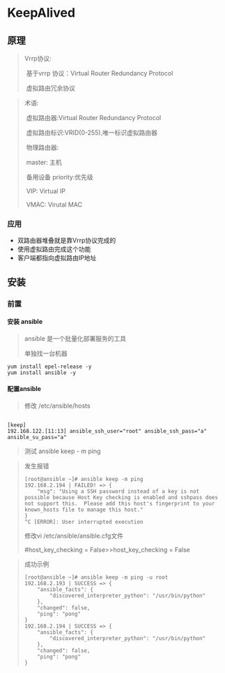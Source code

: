 # KeepAlived

## 原理

> Vrrp协议:
>
> ​		基于vrrp 协议：Virtual Router Redundancy Protocol
>
> ​		虚拟路由冗余协议

> 术语: 
>
> ​		虚拟路由器:Virtual Router Redundancy Protocol
>
> ​		虚拟路由标识:VRID(0-255),唯一标识虚拟路由器
>
> ​		物理路由器:
>
> ​				master: 主机
>
> ​				备用设备 priority:优先级
>
> ​		VIP: Virtual IP
>
> ​		VMAC: Virutal MAC

### 应用

- 双路由器堆叠就是靠Vrrp协议完成的
- 使用虚拟路由完成这个功能
- 客户端都指向虚拟路由IP地址

## 安装

### 前置

#### 安装 ansible

> ansible 是一个批量化部署服务的工具
>
> 单独找一台机器

```shell
yum install epel-release -y
yum install ansible -y
```

#### 配置ansible

> 修改 /etc/ansible/hosts

```shell

[keep]
192.168.122.[11:13] ansible_ssh_user="root" ansible_ssh_pass="a" ansible_su_pass="a"
```

> 测试 ansible keep - m ping

> 发生报错
>
> ```shell
> [root@ansible ~]# ansible keep -m ping
> 192.168.2.194 | FAILED! => {
>     "msg": "Using a SSH password instead of a key is not possible because Host Key checking is enabled and sshpass does not support this.  Please add this host's fingerprint to your known_hosts file to manage this host."
> }
> ^C [ERROR]: User interrupted execution
> ```
>
> 修改vi /etc/ansible/ansible.cfg文件
>
> \#host_key_checking = False>>host_key_checking = False

> 成功示例
>
> ```shell
> [root@ansible ~]# ansible keep -m ping -u root
> 192.168.2.193 | SUCCESS => {
>     "ansible_facts": {
>         "discovered_interpreter_python": "/usr/bin/python"
>     },
>     "changed": false,
>     "ping": "pong"
> }
> 192.168.2.194 | SUCCESS => {
>     "ansible_facts": {
>         "discovered_interpreter_python": "/usr/bin/python"
>     },
>     "changed": false,
>     "ping": "pong"
> }
> ```
>
> 



